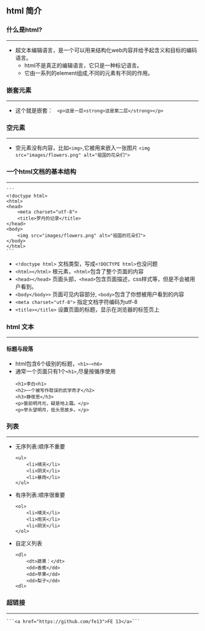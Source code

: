 ## html 简介

### 什么是html?
***
* 超文本编辑语言，是一个可以用来结构化web内容并给予起含义和目标的编码语言。
	* html不是真正的编辑语言，它只是一种标记语言。
	* 它由一系列的element组成,不同的元素有不同的作用。

### 嵌套元素
***
* 这个就是嵌套：
 	``` <p>这是一层<strong>这是第二层</strong></p>```

### 空元素
***
* 空元素没有内容，比如```<img>```,它被用来嵌入一张图片
	```<img src="images/flowers.png" alt="祖国的花朵们">```

### 一个html文档的基本结构
***
	```
	<!doctype html>
	<html>
	<head>
		<meta charset="utf-8">
		<title>罗丹的记录</title>
	</head>
	<body>
		<img src="images/flowers.png" alt="祖国的花朵们">
	</body>
	</html>
	```
* ```<!doctype html>```  文档类型，写成```<!DOCTYPE html>```也没问题
* ```<html></html>```  根元素，```<html>```包含了整个页面的内容
* ```<head></head>```  页面头部，```<head>```包含页面描述，css样式等，但是不会被用户看到。
* ```<body</body>>```  页面可见内容部分, ```<body>```包含了你想被用户看到的内容
* ```<meta charset="utf-8">``` 指定文档字符编码为utf-8
* ```<title></title>``` 设置页面的标题，显示在浏览器的标签页上

### html 文本
*** 
#### 标题与段落
* html包含6个级别的标题，```<h1>~<h6>```
* 通常一个页面只有1个```<h1>```,尽量按循序使用
	```
	<h1>李白<h1>
	<h2>一个被写作耽误的武学奇才</h2>
	<h3>静夜思</h3>
	<p>窗前明月光，疑是地上霜。</p>
	<p>举头望明月，低头思故乡。</p>
	```

### 列表
***
* 无序列表:顺序不重要
	```
	<ul>
		<li>晴天</li>
		<li>阴天</li>
		<li>暴雨</li>
	</ul>
	```

* 有序列表:顺序很重要
	```
	<ol>
		<li>晴天</li>
		<li>雨天</li>
		<li>阴天</li>
	</ol>

	```
* 自定义列表
	```
	<dl>
		<dt>蔬果：</dt>
		<dd>香蕉</dd>
		<dd>苹果</dd>
		<dd>梨子</dd>
	<dl>

	```

### 超链接
*** 
	```<a href="https://github.com/fe13">FE 13</a>```
